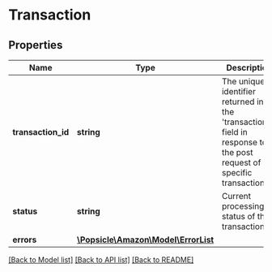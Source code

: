 # Transaction

## Properties
Name | Type | Description | Notes
------------ | ------------- | ------------- | -------------
**transaction_id** | **string** | The unique identifier returned in the &#x27;transactionId&#x27; field in response to the post request of a specific transaction. | 
**status** | **string** | Current processing status of the transaction. | 
**errors** | [**\Popsicle\Amazon\Model\ErrorList**](ErrorList.md) |  | [optional] 

[[Back to Model list]](../../README.md#documentation-for-models) [[Back to API list]](../../README.md#documentation-for-api-endpoints) [[Back to README]](../../README.md)

